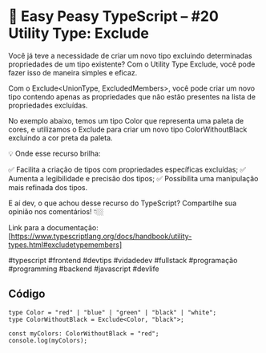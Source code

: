 # 🧠 Easy Peasy TypeScript – #20 Utility Type: Exclude

Você já teve a necessidade de criar um novo tipo excluindo determinadas propriedades de um tipo existente? Com o Utility Type Exclude, você pode fazer isso de maneira simples e eficaz.

Com o Exclude<UnionType, ExcludedMembers>, você pode criar um novo tipo contendo apenas as propriedades que não estão presentes na lista de propriedades excluídas.

No exemplo abaixo, temos um tipo Color que representa uma paleta de cores, e utilizamos o Exclude para criar um novo tipo ColorWithoutBlack excluindo a cor preta da paleta.

💡 Onde esse recurso brilha:

✅ Facilita a criação de tipos com propriedades específicas excluídas;
✅ Aumenta a legibilidade e precisão dos tipos;
✅ Possibilita uma manipulação mais refinada dos tipos.

E aí dev, o que achou desse recurso do TypeScript? Compartilhe sua opinião nos comentários! 👇🏼

Link para a documentação: [https://www.typescriptlang.org/docs/handbook/utility-types.html#excludetypemembers]

#typescript #frontend #devtips #vidadedev #fullstack #programação #programming #backend #javascript #devlife

## Código
```
type Color = "red" | "blue" | "green" | "black" | "white";
type ColorWithoutBlack = Exclude<Color, "black">;

const myColors: ColorWithoutBlack = "red";
console.log(myColors);
```